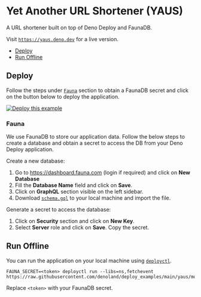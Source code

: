 # Yet Another URL Shortener (YAUS)

A URL shortener built on top of Deno Deploy and FaunaDB.

Visit [`https://yaus.deno.dev`](https://yaus.deno.dev) for a live version.

- [Deploy](#deploy)
- [Run Offline](#run-offline)

## Deploy

Follow the steps under [`Fauna`](#fauna) section to obtain a FaunaDB secret and
click on the button below to deploy the application.

[![Deploy this example](https://deno.com/deno-deploy-button.svg)](https://dash.deno.com/new?url=https://raw.githubusercontent.com/denoland/deploy_examples/main/yaus/mod.tsx&env=FAUNA_SECRET)

### Fauna

We use FaunaDB to store our application data. Follow the below steps to create a
database and obtain a secret to access the DB from your Deno Deploy application.

Create a new database:

1. Go to https://dashboard.fauna.com (login if required) and click on **New
   Database**
2. Fill the **Database Name** field and click on **Save**.
3. Click on **GraphQL** section visible on the left sidebar.
4. Download [`schema.gql`](schema.gql) to your local machine and import the
   file.

Generate a secret to access the database:

1. Click on **Security** section and click on **New Key**.
2. Select **Server** role and click on **Save**. Copy the secret.

## Run Offline

You can run the application on your local machine using
[`deployctl`](https://github.com/denoland/deployctl).

```
FAUNA_SECRET=<token> deployctl run --libs=ns,fetchevent https://raw.githubusercontent.com/denoland/deploy_examples/main/yaus/mod.tsx
```

Replace `<token>` with your FaunaDB secret.
